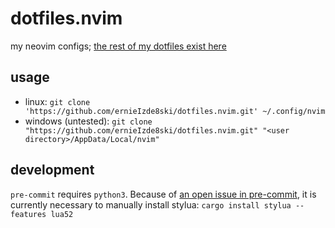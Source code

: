 # dotfiles.nvim

my neovim configs;
[the rest of my dotfiles exist here](https://github.com/ernieIzde8ski/dotfiles)

## usage

- linux: `git clone 'https://github.com/ernieIzde8ski/dotfiles.nvim.git' ~/.config/nvim`
- windows (untested): `git clone "https://github.com/ernieIzde8ski/dotfiles.nvim.git" "<user directory>/AppData/Local/nvim"`

## development

`pre-commit` requires `python3`. Because of
[an open issue in pre-commit](https://github.com/pre-commit/pre-commit/issues/3230),
it is currently necessary to manually install stylua:
`cargo install stylua --features lua52`
